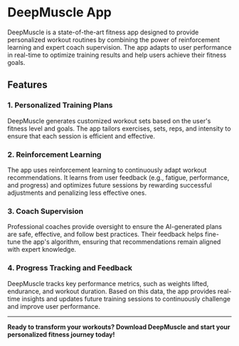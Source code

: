 # DeepMuscle App

DeepMuscle is a state-of-the-art fitness app designed to provide personalized workout routines by combining the power of reinforcement learning and expert coach supervision. The app adapts to user performance in real-time to optimize training results and help users achieve their fitness goals.

## Features

### 1. Personalized Training Plans

DeepMuscle generates customized workout sets based on the user's fitness level and goals. The app tailors exercises, sets, reps, and intensity to ensure that each session is efficient and effective.

### 2. Reinforcement Learning

The app uses reinforcement learning to continuously adapt workout recommendations. It learns from user feedback (e.g., fatigue, performance, and progress) and optimizes future sessions by rewarding successful adjustments and penalizing less effective ones.

### 3. Coach Supervision

Professional coaches provide oversight to ensure the AI-generated plans are safe, effective, and follow best practices. Their feedback helps fine-tune the app's algorithm, ensuring that recommendations remain aligned with expert knowledge.

### 4. Progress Tracking and Feedback

DeepMuscle tracks key performance metrics, such as weights lifted, endurance, and workout duration. Based on this data, the app provides real-time insights and updates future training sessions to continuously challenge and improve user performance.

---

**Ready to transform your workouts? Download DeepMuscle and start your personalized fitness journey today!**
